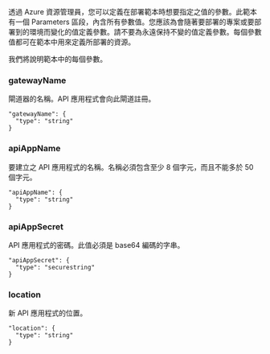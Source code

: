 透過 Azure 資源管理員，您可以定義在部署範本時想要指定之值的參數。此範本有一個 Parameters 區段，內含所有參數值。您應該為會隨著要部署的專案或要部署到的環境而變化的值定義參數。請不要為永遠保持不變的值定義參數。每個參數值都可在範本中用來定義所部署的資源。

我們將說明範本中的每個參數。

### gatewayName

閘道器的名稱。API 應用程式會向此閘道註冊。

    "gatewayName": {
      "type": "string"
    }

### apiAppName

要建立之 API 應用程式的名稱。名稱必須包含至少 8 個字元，而且不能多於 50 個字元。
    
    "apiAppName": {
      "type": "string"
    }

### apiAppSecret

API 應用程式的密碼。此值必須是 base64 編碼的字串。

    "apiAppSecret": {
      "type": "securestring"
    }

### location

新 API 應用程式的位置。

    "location": {
      "type": "string"
    }

<!---HONumber=July15_HO4-->